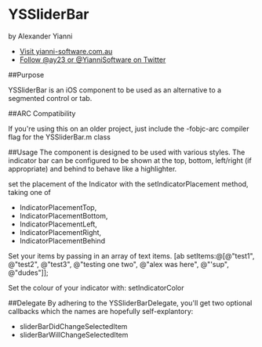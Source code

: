 # YSSliderBar

by Alexander Yianni

  * [Visit yianni-software.com.au][1]
  * [Follow @ay23 or @YianniSoftware on Twitter][2]

##Purpose

YSSliderBar is an iOS component to be used as an alternative to a segmented control or tab.

##ARC Compatibility

If you're using this on an older project, just include the -fobjc-arc compiler flag for the YSSliderBar.m class

##Usage
The component is designed to be used with various styles.
The indicator bar can be configured to be shown at the top, bottom, left/right (if appropriate) and behind to behave like a 
highlighter.

set the placement of the Indicator with the setIndicatorPlacement method, taking one of
* IndicatorPlacementTop,
* IndicatorPlacementBottom,
* IndicatorPlacementLeft,
* IndicatorPlacementRight,
* IndicatorPlacementBehind

Set your items by passing in an array of text items.
    [ab setItems:@[@"test1", @"test2", @"test3", @"testing one two", @"alex was here", @"'sup", @"dudes"]];
    
Set the colour of your indicator with:
setIndicatorColor

##Delegate
By adhering to the YSSliderBarDelegate, you'll get two optional callbacks which the names are hopefully self-explantory:
* sliderBarDidChangeSelectedItem
* sliderBarWillChangeSelectedItem

[1]: http://yianni-software.com.au/ "yianni software"
[2]: http://twitter.com/ay23/ "@ay23 on Twitter"
